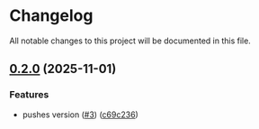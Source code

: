 # Changelog

All notable changes to this project will be documented in this file.

## [0.2.0](https://github.com/GiamPy5/terraform-aws-gatus-ecs/compare/v0.1.0...v0.2.0) (2025-11-01)


### Features

* pushes version ([#3](https://github.com/GiamPy5/terraform-aws-gatus-ecs/issues/3)) ([c69c236](https://github.com/GiamPy5/terraform-aws-gatus-ecs/commit/c69c2364d547365e31fe31faee847d38d56d9d06))
